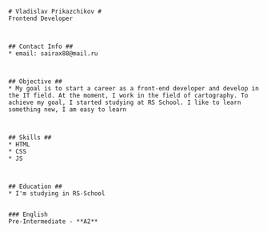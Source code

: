 	# Vladislav Prikazchikov #
	Frontend Developer
		
	

	## Contact Info ##
	* email: sairax88@mail.ru
		
	

	## Objective ##
	* My goal is to start a career as a front-end developer and develop in the IT field. At the moment, I work in the field of cartography. To achieve my goal, I started studying at RS School. I like to learn something new, I am easy to learn
		
	

	## Skills ##
	* HTML
	* CSS
	* JS
		
	

	## Education ##
	* I'm studying in RS-School
	

	### English
	Pre-Intermediate - **A2**
